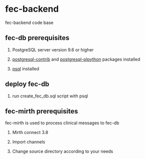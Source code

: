 # fec-backend
fec-backend code base

## fec-db prerequisites

1. PostgreSQL server version 9.6 or higher

2. [postgresql-contrib](https://www.postgresql.org/docs/9.6/contrib.html) and [postgresql-plpython](https://www.postgresql.org/docs/9.6/plpython.html) packages installed

3. [psql](https://www.postgresql.org/docs/9.6/app-psql.html) installed

## deploy fec-db

1. run create_fec_db.sql script with psql

## fec-mirth prerequisites

fec-mirth is used to process clinical messages to fec-db

1. Mirth connect 3.8

2. Import channels

3. Change source directory according to your needs

